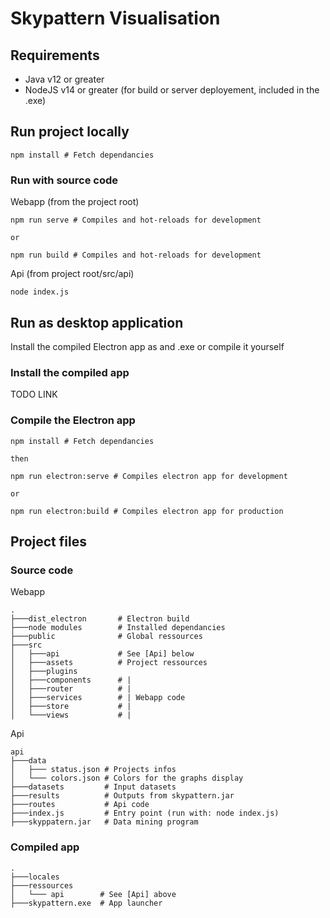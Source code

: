 # Skypattern Visualisation

## Requirements

- Java v12 or greater
- NodeJS v14 or greater (for build or server deployement, included in the .exe)

## Run project locally

```
npm install # Fetch dependancies
```

### Run with source code

Webapp (from the project root)

```
npm run serve # Compiles and hot-reloads for development

or

npm run build # Compiles and hot-reloads for development
```

Api (from project root/src/api)

```
node index.js
```

## Run as desktop application

Install the compiled Electron app as and .exe or compile it yourself

### Install the compiled app

TODO LINK

### Compile the Electron app

```
npm install # Fetch dependancies

then

npm run electron:serve # Compiles electron app for development

or

npm run electron:build # Compiles electron app for production
```

## Project files

### Source code

Webapp

```
.
├───dist_electron       # Electron build
├───node modules        # Installed dependancies
├───public              # Global ressources
├───src
│   ├───api             # See [Api] below
│   ├───assets          # Project ressources
│   ├───plugins
│   ├───components      # |
│   ├───router          # |
│   ├───services        # | Webapp code
│   ├───store           # |
│   └───views           # |
```

Api

```
api
├───data
│   ├─── status.json # Projects infos
│   └─── colors.json # Colors for the graphs display
├───datasets         # Input datasets
├───results          # Outputs from skypattern.jar
├───routes           # Api code
├───index.js         # Entry point (run with: node index.js)
├───skyppatern.jar   # Data mining program
```

### Compiled app

```
.
├───locales
├───ressources
│   └─── api        # See [Api] above
├───skypattern.exe  # App launcher
```
